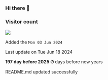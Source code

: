 ### Hi there 👋

### Visitor count

<img src="https://profile-counter.glitch.me/MickaelSuard/count.svg" />

Added the `Mon 03 Jun 2024`

Last update on Tue Jun 18 2024

**197 day before 2025 ⏱** days before new years

                            README.md updated successfully
